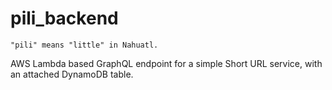 # pili_backend

```
"pili" means "little" in Nahuatl.
```

AWS Lambda based GraphQL endpoint for a simple Short URL service, with an attached DynamoDB table.
